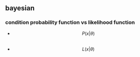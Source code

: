 ## bayesian
### condition probability function vs likelihood function
- $$P(x|\theta)$$ <br/>
- $$L(x|\theta)$$
